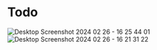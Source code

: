 # Todo

![Desktop Screenshot 2024 02 26 - 16 25 44 01](https://github.com/Hj-lh/Todo/assets/160587130/1cfded8f-9beb-4bfb-8933-1360ab0fe593)
![Desktop Screenshot 2024 02 26 - 16 21 31 22](https://github.com/Hj-lh/Todo/assets/160587130/ee1d9674-00bd-4386-90a7-e385f8a6b489)
